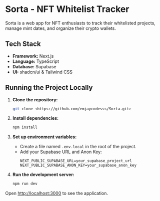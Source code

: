 # Sorta - NFT Whitelist Tracker

Sorta is a web app for NFT enthusiasts to track their whitelisted projects, manage mint dates, and organize their crypto wallets.

## Tech Stack

- **Framework:** Next.js
- **Language:** TypeScript
- **Database:** Supabase
- **UI:** shadcn/ui & Tailwind CSS

## Running the Project Locally

1. **Clone the repository:**
   ```bash
   git clone <https://github.com/emjaycodesss/Sorta.git>
   ```

2. **Install dependencies:**
   ```bash
   npm install
   ```

3. **Set up environment variables:**
   - Create a file named `.env.local` in the root of the project.
   - Add your Supabase URL and Anon Key:
     ```
     NEXT_PUBLIC_SUPABASE_URL=your_supabase_project_url
     NEXT_PUBLIC_SUPABASE_ANON_KEY=your_supabase_anon_key
     ```

4. **Run the development server:**
   ```bash
   npm run dev
   ```

Open [http://localhost:3000](http://localhost:3000) to see the application.
